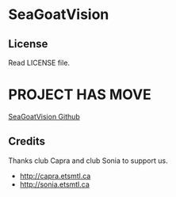 SeaGoatVision
=============

License
---------
Read LICENSE file.

PROJECT HAS MOVE
================
[SeaGoatVision Github](https://github.com/seagoatvision/seagoatvision)

Credits
---------
Thanks club Capra and club Sonia to support us.

 - http://capra.etsmtl.ca
 - http://sonia.etsmtl.ca
